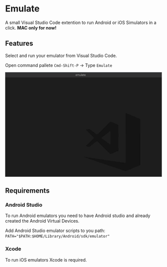 # Emulate

A small Visual Studio Code extention to run Android or iOS Simulators in a click.
**MAC only for now!**

## Features

Select and run your emulator from Visual Studio Code.

Open command pallete `Cmd-Shift-P` -> Type `Emulate`

![Image of Emulate](https://raw.githubusercontent.com/DiemasMichiels/Emulate/master/images/emulate.gif)

## Requirements

### Android Studio

To run Android emulators you need to have Android studio and already created the Android Virtual Devices.

Add Android Studio emulator scripts to you path:
`PATH="$PATH:$HOME/Library/Android/sdk/emulator"`

### Xcode

To run iOS emulators Xcode is required.
